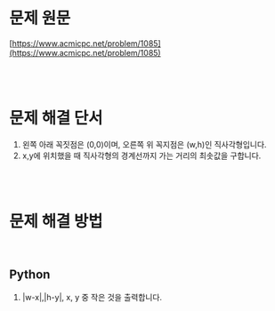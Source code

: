 # 문제 원문

[https://www.acmicpc.net/problem/1085](https://www.acmicpc.net/problem/1085)

<br><br>

# 문제 해결 단서

1. 왼쪽 아래 꼭짓점은 (0,0)이며, 오른쪽 위 꼭지점은 (w,h)인 직사각형입니다.
2. x,y에 위치했을 때 직사각형의 경계선까지 가는 거리의 최솟값을 구합니다.

<br><br>

# 문제 해결 방법

<br>

## Python

1. |w-x|,|h-y|, x, y 중 작은 것을 출력합니다.
